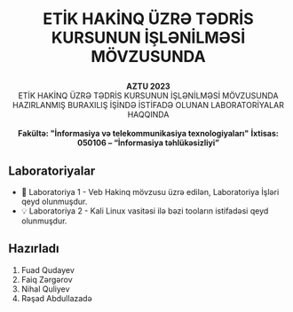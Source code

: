 # <p align="center">ETİK HAKİNQ ÜZRƏ TƏDRİS KURSUNUN İŞLƏNİLMƏSİ MÖVZUSUNDA</p>

<p align="center">
  <b> AZTU 2023 </b><br>
 ETİK HAKİNQ ÜZRƏ TƏDRİS KURSUNUN İŞLƏNİLMƏSİ
MÖVZUSUNDA HAZIRLANMIŞ BURAXILIŞ İŞİNDƏ İSTİFADƏ OLUNAN LABORATORİYALAR HAQQINDA<br>
<br>
  <b>Fakültə: "İnformasiya və telekommunikasiya texnologiyaları"</b>
  <b>İxtisas: 050106 – “İnformasiya təhlükəsizliyi”</b>
</p>

## Laboratoriyalar
- 🚀 Laboratoriya 1 - Veb Hakinq mövzusu üzrə edilən, Laboratoriya İşləri qeyd olunmuşdur.
- 💡 Laboratoriya 2 - Kali Linux vasitəsi ilə bəzi tooların istifadəsi qeyd olunmuşdur.

## Hazırladı
1. Fuad Qudayev
2. Faiq Zərgərov
3. Nihal Quliyev
4. Rəşad Abdullazadə

